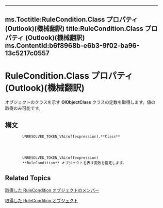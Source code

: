

---
ms.Toctitle:RuleCondition.Class プロパティ (Outlook)(機械翻訳)
title:RuleCondition.Class プロパティ (Outlook)(機械翻訳)
ms.ContentId:b6f8968b-e6b3-9f02-ba96-13c5217c0557
---
# RuleCondition.Class プロパティ (Outlook)(機械翻訳)




オブジェクトのクラスを示す **OlObjectClass** クラスの定数を取得します。値の取得のみ可能です。

## 構文

            UNRESOLVED_TOKEN_VAL(offexpression).**Class**




            UNRESOLVED_TOKEN_VAL(offexpression)
            **RuleCondition** オブジェクトを表す変数を指定します。



## Related Topics

[取得した RuleCondition オブジェクトのメンバー](0dd281de-2c65-fd29-8409-b71151328c7f.md)

[取得した RuleCondition オブジェクト](e03f91c2-2c08-b036-104a-d6246f28bc2d.md)




